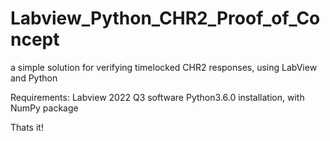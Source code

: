 # Labview_Python_CHR2_Proof_of_Concept
a simple solution for verifying timelocked CHR2 responses, using LabView and Python

Requirements:
Labview 2022 Q3 software
Python3.6.0 installation, with NumPy package

Thats it!
